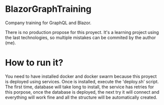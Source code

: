# BlazorGraphTraining
Company training for GraphQL and Blazor.

There is no production propose for this proyect. It's a learning project using the last technologies, so multiple mistakes can be commited by the author (me).

# How to run it?
You need to have installed docker and docker swarm because this proyect is deployed using services. Once is installed, execute the 'deploy.sh' script.
The first time, database will take long to install, the service has retries for this porpose, once the database is deployed, the next try it will connect and everything will work fine and all the structure will be automatically created.
